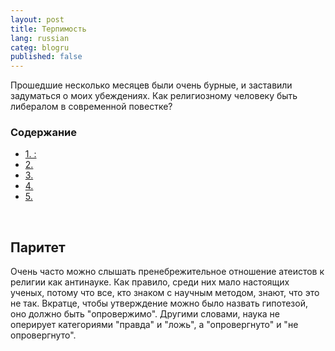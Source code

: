 ```yaml
---
layout: post
title: Терпимость
lang: russian
categ: blogru
published: false
---
```


Прошедшие несколько месяцев были очень бурные, и заставили задуматься о моих убеждениях. Как религиозному человеку быть либералом в современной повестке?

### Содержание
<ul class="index">
<li><a href="#parity">1. :</a></li>
<li><a href="#">2.</a></li>
<li><a href="#">3.</a></li>
<li><a href="#">4.</a></li>
<li><a href="#">5.</a></li>
</ul>

<a name="parity"></a><br>
## Паритет

Очень часто можно слышать пренебрежительное отношение атеистов к религии как антинауке. Как правило, среди них мало настоящих ученых, потому что все, кто знаком с научным методом, знают, что это не так. Вкратце, чтобы утверждение можно было назвать гипотезой, оно должно быть "опровержимо". Другими словами, наука не оперирует категориями "правда" и "ложь", а "опровергнуто" и "не опровергнуто".

